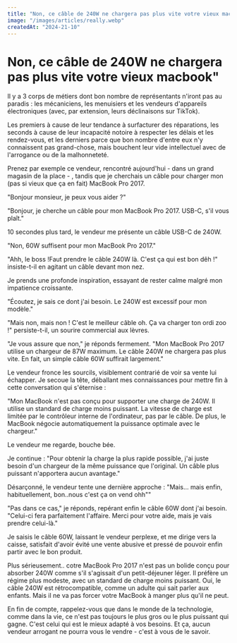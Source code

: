 ```yaml
---
title: "Non, ce câble de 240W ne chargera pas plus vite votre vieux macbook"
image: "/images/articles/really.webp"
createdAt: "2024-21-10"
---
```


# Non, ce câble de 240W ne chargera pas plus vite votre vieux macbook"

Il y a 3 corps de métiers dont bon nombre de représentants n'iront pas au paradis : les mécaniciens, les menuisiers et les vendeurs d'appareils électroniques (avec, par extension, leurs déclinaisons sur TikTok).

Les premiers à cause de leur tendance à surfacturer des réparations, les seconds à cause de leur incapacité notoire à respecter les délais et les rendez-vous, et les derniers parce que bon nombre d'entre eux n'y connaissent pas grand-chose, mais bouchent leur vide intellectuel avec de l'arrogance ou de la malhonneteté.

Prenez par exemple ce vendeur, rencontré aujourd'hui - dans un grand magasin de la place - , tandis que je cherchais un câble pour charger mon (pas si vieux que ça en fait) MacBook Pro 2017.

"Bonjour monsieur, je peux vous aider ?"

"Bonjour, je cherche un câble pour mon MacBook Pro 2017. USB-C, s'il vous plaît."

10 secondes plus tard, le vendeur me présente un câble USB-C de 240W.

"Non, 60W suffisent pour mon MacBook Pro 2017."

"Ahh, le boss !Faut prendre le câble 240W là. C'est ça qui est bon dêh !" insiste-t-il en agitant un câble devant mon nez.

Je prends une profonde inspiration, essayant de rester calme malgré mon impatience croissante.

"Écoutez, je sais ce dont j'ai besoin. Le 240W est excessif pour mon modèle."

"Mais non, mais non ! C'est le meilleur câble oh. Ça va charger ton ordi zoo !" persiste-t-il, un sourire commercial aux lèvres.

"Je vous assure que non," je réponds fermement. "Mon MacBook Pro 2017 utilise un chargeur de 87W maximum. Le câble 240W ne chargera pas plus vite. En fait, un simple câble 60W suffirait largement."

Le vendeur fronce les sourcils, visiblement contrarié de voir sa vente lui échapper. Je secoue la tête, déballant mes connaissances pour mettre fin à cette conversation qui s'éternise :

"Mon MacBook n'est pas conçu pour supporter une charge de 240W. Il utilise un standard de charge moins puissant. La vitesse de charge est limitée par le contrôleur interne de l'ordinateur, pas par le câble. De plus, le MacBook négocie automatiquement la puissance optimale avec le chargeur."

Le vendeur me regarde, bouche bée.

Je continue : "Pour obtenir la charge la plus rapide possible, j'ai juste besoin d'un chargeur de la même puissance que l'original. Un câble plus puissant n'apportera aucun avantage."

Désarçonné, le vendeur tente une dernière approche : "Mais... mais enfin, habituellement, bon..nous c'est ça on vend ohh""

"Pas dans ce cas," je réponds, repérant enfin le câble 60W dont j'ai besoin. "Celui-ci fera parfaitement l'affaire. Merci pour votre aide, mais je vais prendre celui-là."

Je saisis le câble 60W, laissant le vendeur perplexe, et me dirige vers la caisse, satisfait d'avoir évité une vente abusive et pressé de pouvoir enfin partir avec le bon produit.

Plus sérieusement.. cotre MacBook Pro 2017 n'est pas un bolide conçu pour absorber 240W comme s'il s'agissait d'un petit-déjeuner léger. Il préfère un régime plus modeste, avec un standard de charge moins puissant. Oui, le câble 240W est rétrocompatible, comme un adulte qui sait parler aux enfants. Mais il ne va pas forcer votre MacBook à manger plus qu'il ne peut.

En fin de compte, rappelez-vous que dans le monde de la technologie, comme dans la vie, ce n'est pas toujours le plus gros ou le plus puissant qui gagne. C'est celui qui est le mieux adapté à vos besoins.
Et ça, aucun vendeur arrogant ne pourra vous le vendre - c'est à vous de le savoir.
